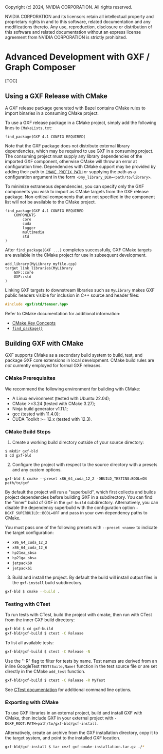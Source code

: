 Copyright (c) 2024, NVIDIA CORPORATION. All rights reserved.

NVIDIA CORPORATION and its licensors retain all intellectual property
and proprietary rights in and to this software, related documentation
and any modifications thereto. Any use, reproduction, disclosure or
distribution of this software and related documentation without an express
license agreement from NVIDIA CORPORATION is strictly prohibited.

# Advanced Development with GXF / Graph Composer

[TOC]

## Using a GXF Release with CMake

A GXF release package generated with Bazel contains CMake rules to import binaries in a
consuming CMake project.

To use a GXF release package in a CMake project, simply add the following lines to `CMakeLists.txt`:

```
find_package(GXF 4.1 CONFIG REQUIRED)
```

Note that the GXF package does not distribute external library dependencies, which may be required to use
GXF in a consuming project. The consuming project must supply any library dependencies of the imported
GXF component, otherwise CMake will throw an error at configuration time. Dependencies with
CMake support may be provided by adding their path to [`CMAKE_PREFIX_PATH`](https://cmake.org/cmake/help/v3.26/variable/CMAKE_PREFIX_PATH.html) or supplying the path
as a configuration argument in the form `-Dmy_library_DIR=<path/to/library>`.

To minimize extraneous dependencies, you can specify only the GXF components you wish to import
as CMake targets from the GXF release package. Non-critical components that are not specified in
the component list will not be available to the CMake project.

```
find_package(GXF 4.1 CONFIG REQUIRED
    COMPONENTS
        core
        cuda
        logger
        multimedia
        std
)
```

After `find_package(GXF ...)` completes successfully, GXF CMake targets are available in the
CMake project for use in subsequent development.

```
add_library(MyLibrary myfile.cpp)
target_link_libraries(MyLibrary
    GXF::core
    GXF::std
)
```

Linking GXF targets to downstream libraries such as `MyLibrary` makes GXF public headers visible
for inclusion in C++ source and header files:

```cpp
#include <gxf/std/tensor.hpp>
```

Refer to CMake documentation for additional information:
- [CMake Key Concepts](https://cmake.org/cmake/help/book/mastering-cmake/chapter/Key%20Concepts.html)
- [`find_package()`](https://cmake.org/cmake/help/v3.26/command/find_package.html)

## Building GXF with CMake

GXF supports CMake as a secondary build system to build, test, and package GXF core extensions
in local development. CMake build rules are _not_ currently employed for formal GXF releases.

### CMake Prerequisites

We recommend the following environment for building with CMake:
- A Linux environment (tested with Ubuntu 22.04);
- CMake >=3.24 (tested with CMake 3.27);
- Ninja build generator v1.11.1;
- gcc (tested with 11.4.0);
- CUDA Toolkit >= 12.x (tested with 12.3).

### CMake Build Steps

1. Create a working build directory outside of your source directory:
```
$ mkdir gxf-bld
$ cd gxf-bld
```

2. Configure the project with respect to the source directory with a presets and any custom options.
```
gxf-bld $ cmake --preset x86_64_cuda_12_2 -DBUILD_TESTING:BOOL=ON path/to/gxf
```

By default the project will run a "superbuild", which first collects and builds project
dependencies before building GXF in a subdirectory. You can find the "inner" build of
GXF in the `gxf-build` subdirectory. Alternatively, you can disable the dependency superbuild
with the configuration option `-DGXF_SUPERBUILD::BOOL=OFF` and pass in your own dependency
paths to CMake.

You must pass one of the following presets with `--preset <name>` to indicate the target configuration:
- `x86_64_cuda_12_2`
- `x86_64_cuda_12_6`
- `hp21ea_sbsa`
- `hp21ga_sbsa`
- `jetpack60`
- `jetpack61`

3. Build and install the project. By default the build will install output files
in the `gxf-install` build subdirectory.
```sh
gxf-bld $ cmake --build .
```

### Testing with CTest

To run tests with CTest, build the project with cmake, then run with CTest from the
inner GXF build directory:
```sh
gxf-bld $ cd gxf-build
gxf-bld/gxf-build $ ctest -C Release
```

To list all available tests:
```sh
gxf-bld/gxf-build $ ctest -C Release -N
```

Use the "-R" flag to filter for tests by name. Test names are derived from an inline
GoogleTest `TEST(Suite,Name)` function in the test source file or are set directly in the
CMake `add_test` function.
```sh
gxf-bld/gxf-build $ ctest -C Release -R MyTest
```

See [CTest documentation](https://cmake.org/cmake/help/v3.24/manual/ctest.1.html) for additional
command line options.

### Exporting with CMake

To use GXF libraries in an external project, build and install GXF with CMake,
then include GXF in your external project with `-DGXF_ROOT:PATH=path/to/gxf-bld/gxf-install`.

Alternatively, create an archive from the GXF installation directory, copy it to the target
system, and point to the installed GXF location.

```sh
gxf-bld/gxf-install $ tar cvzf gxf-cmake-installation.tar.gz ./*
```

